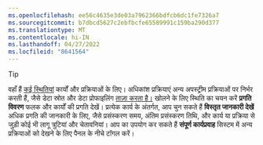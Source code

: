 ```yaml
---
ms.openlocfilehash: ee56c4635e3de03a7962366bdfcb6dc1fe7326a7
ms.sourcegitcommit: b7dbcd5627c2ebfbcfe65589991c159ba290d377
ms.translationtype: MT
ms.contentlocale: hi-IN
ms.lasthandoff: 04/27/2022
ms.locfileid: "8641564"
---
```

> [!TIP] 
> वहाँ हैं [कई स्थितियां](../system.md#status-definitions) कार्यों और प्रक्रियाओं के लिए। अधिकांश प्रक्रियाएं अन्य अपस्ट्रीम प्रक्रियाओं पर निर्भर करती हैं, जैसे डेटा स्रोत और डेटा प्रोफाइलिंग [ताज़ा करता है।](../system.md#refresh-processes) खोलने के लिए स्थिति का चयन करें **प्रगति विवरण** फलक और कार्यों की प्रगति देखें। प्रत्येक कार्य के अंतर्गत, आप चुन सकते हैं **विस्तृत जानकारी देखें** अधिक प्रगति की जानकारी के लिए, जैसे प्रसंस्करण समय, अंतिम प्रसंस्करण तिथि, और कार्य या प्रक्रिया से जुड़ी कोई भी लागू त्रुटियां और चेतावनियां। आप का उपयोग कर सकते हैं **संपूर्ण कार्यप्रवाह** सिस्टम में अन्य प्रक्रियाओं को देखने के लिए पैनल के नीचे टॉगल करें।